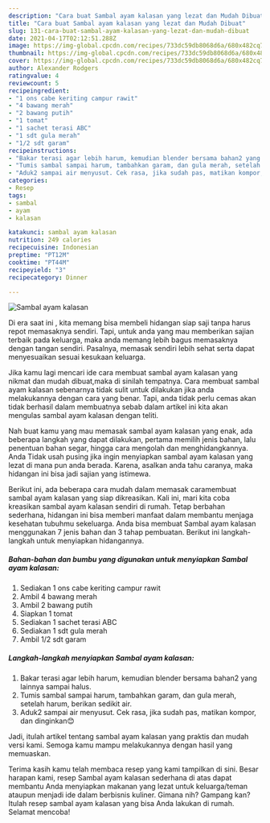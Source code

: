 ```yaml
---
description: "Cara buat Sambal ayam kalasan yang lezat dan Mudah Dibuat"
title: "Cara buat Sambal ayam kalasan yang lezat dan Mudah Dibuat"
slug: 131-cara-buat-sambal-ayam-kalasan-yang-lezat-dan-mudah-dibuat
date: 2021-04-17T02:12:51.288Z
image: https://img-global.cpcdn.com/recipes/733dc59db8068d6a/680x482cq70/sambal-ayam-kalasan-foto-resep-utama.jpg
thumbnail: https://img-global.cpcdn.com/recipes/733dc59db8068d6a/680x482cq70/sambal-ayam-kalasan-foto-resep-utama.jpg
cover: https://img-global.cpcdn.com/recipes/733dc59db8068d6a/680x482cq70/sambal-ayam-kalasan-foto-resep-utama.jpg
author: Alexander Rodgers
ratingvalue: 4
reviewcount: 5
recipeingredient:
- "1 ons cabe keriting campur rawit"
- "4 bawang merah"
- "2 bawang putih"
- "1 tomat"
- "1 sachet terasi ABC"
- "1 sdt gula merah"
- "1/2 sdt garam"
recipeinstructions:
- "Bakar terasi agar lebih harum, kemudian blender bersama bahan2 yang lainnya sampai halus."
- "Tumis sambal sampai harum, tambahkan garam, dan gula merah, setelah harum, berikan sedikit air."
- "Aduk2 sampai air menyusut. Cek rasa, jika sudah pas, matikan kompor, dan dinginkan😊"
categories:
- Resep
tags:
- sambal
- ayam
- kalasan

katakunci: sambal ayam kalasan 
nutrition: 249 calories
recipecuisine: Indonesian
preptime: "PT12M"
cooktime: "PT44M"
recipeyield: "3"
recipecategory: Dinner

---
```



![Sambal ayam kalasan](https://img-global.cpcdn.com/recipes/733dc59db8068d6a/680x482cq70/sambal-ayam-kalasan-foto-resep-utama.jpg)

Di era  saat ini , kita memang bisa membeli hidangan siap saji tanpa harus repot memasaknya sendiri. Tapi, untuk anda yang mau memberikan sajian terbaik pada keluarga, maka anda memang lebih bagus memasaknya dengan tangan sendiri. Pasalnya, memasak sendiri lebih sehat serta dapat menyesuaikan sesuai kesukaan keluarga.

Jika kamu lagi mencari ide cara membuat sambal ayam kalasan yang nikmat dan mudah dibuat,maka di sinilah tempatnya. Cara membuat sambal ayam kalasan  sebenarnya tidak sulit untuk dilakukan jika anda melakukannya dengan cara yang benar. Tapi, anda tidak perlu cemas akan tidak berhasil dalam membuatnya 
sebab dalam artikel ini kita akan mengulas sambal ayam kalasan dengan teliti.  



Nah buat kamu yang mau memasak sambal ayam kalasan yang enak, ada beberapa langkah yang dapat dilakukan, pertama memilih jenis bahan, lalu penentuan bahan segar, hingga cara mengolah dan menghidangkannya. Anda Tidak usah pusing jika ingin menyiapkan sambal ayam kalasan yang lezat di mana pun anda berada. Karena, asalkan anda  tahu caranya, maka hidangan ini bisa jadi sajian yang istimewa.

Berikut ini, ada beberapa cara mudah dalam memasak caramembuat sambal ayam kalasan yang siap dikreasikan. Kali ini, mari kita coba kreasikan sambal ayam kalasan sendiri di rumah. Tetap berbahan sederhana, hidangan ini bisa memberi manfaat dalam membantu menjaga kesehatan tubuhmu sekeluarga. Anda bisa membuat Sambal ayam kalasan menggunakan 7 jenis bahan dan 3 tahap pembuatan. Berikut ini langkah-langkah untuk menyiapkan hidangannya.

<!--inarticleads1-->

##### Bahan-bahan dan bumbu yang digunakan untuk menyiapkan Sambal ayam kalasan:

1. Sediakan 1 ons cabe keriting campur rawit
1. Ambil 4 bawang merah
1. Ambil 2 bawang putih
1. Siapkan 1 tomat
1. Sediakan 1 sachet terasi ABC
1. Sediakan 1 sdt gula merah
1. Ambil 1/2 sdt garam




<!--inarticleads2-->

##### Langkah-langkah menyiapkan Sambal ayam kalasan:

1. Bakar terasi agar lebih harum, kemudian blender bersama bahan2 yang lainnya sampai halus.
1. Tumis sambal sampai harum, tambahkan garam, dan gula merah, setelah harum, berikan sedikit air.
1. Aduk2 sampai air menyusut. Cek rasa, jika sudah pas, matikan kompor, dan dinginkan😊




Jadi, itulah artikel tentang  sambal ayam kalasan  yang praktis dan mudah versi kami. Semoga kamu mampu melakukannya dengan hasil yang memuaskan. 

Terima kasih kamu telah membaca resep yang kami tampilkan di sini. Besar harapan kami, resep  Sambal ayam kalasan sederhana di atas dapat membantu Anda menyiapkan makanan yang lezat untuk keluarga/teman ataupun menjadi ide dalam berbisnis kuliner. Gimana nih? Gampang kan? Itulah resep sambal ayam kalasan yang bisa Anda lakukan di rumah. Selamat mencoba!


